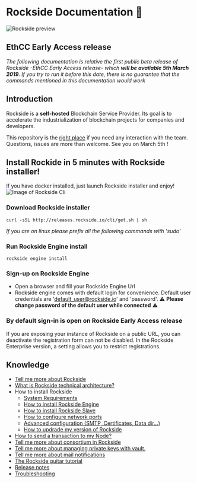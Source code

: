 # Rockside Documentation 🎸
![Rockside preview](https://raw.githubusercontent.com/blockchain-studio/rockside/master/doc/rockside-preview.png)
## EthCC Early Access release

*The following documentation is relative the first public beta release of Rockside -EthCC Early Access release- which **will be available 5th March 2019**. If you try to run it before this date, there is no guarantee that the commands mentioned in this documentation would work*

## <a name="introduction"></a>Introduction
Rockside is a **self-hosted** Blockchain Service Provider. Its goal is to accelerate the industrialization of blockchain projects for companies and developers.

This repository is the [right place](https://github.com/blockchain-studio/rockside/issues) if you need any interaction with the team. Questions, issues are more than welcome.
See you on March 5th !

## <a name="teasing"></a>Install Rockide in 5 minutes with Rockside installer!
If you have docker installed, just launch Rockside installer and enjoy!
![Image of Rockside Cli](https://raw.githubusercontent.com/blockchain-studio/rockside/master/doc/rockside-cli.gif)


### Download Rockside installer

```
curl -sSL http://releases.rockside.io/cli/get.sh | sh
```
*If you are on linux please prefix all the following commands with 'sudo'*

### Run Rockside Engine install

```
rockside engine install
```

### Sign-up on Rockside Engine

- Open a browser and fill your Rockside Engine Url
- Rockside engine comes with default login for convenience. Default user credentials are 'default_user@rockside.io' and 'password'. ⚠️ **Please change password of the default user while connected** ⚠️

### By default sign-in is open on Rockside Early Access release
If you are exposing your instance of Rockside on a public URL, you can deactivate the registration form can not be disabled.
In the Rockside Enterprise version, a setting allows you to restrict registrations.


## <a name="knownledges"></a>Knowledge


* [Tell me more about Rockside](doc/more-about-rockside.md)
* [What is Rockside technical architecture?](doc/rockside-technical-architecture.md)
* How to install Rockside
  * [System Requirements](doc/installation/system-requirements.md)
  * [How to install Rockside Engine](doc/installation/install-rockside-engine.md)
  * [How to install Rockside Slave](doc/installation/install-rockside-slave.md)
  * [How to configure network ports](doc/installation/networking.md)
  * [Advanced configuration (SMTP, Certificates, Data dir...)](doc/installation/advanced-setup.md)
  * [How to updrade my version of Rockside](doc/installation/how-to-updrade.md)
* [How to send a transaction to my Node?](doc/send-transaction.md)
* [Tell me more about consortium in Rockside](doc/more-about-consortium.md)
* [Tell me more about managing private keys with vault.](doc/more-about-vault.md)
* [Tell me more about mail notifications](doc/more-about-notifications.md)
* [The Rockside guitar tutorial](doc/tutorial/guitar-tutorial.md)
* [Release notes](doc/release-notes.md)
* [Troubleshooting](doc/troubleshooting.md)
